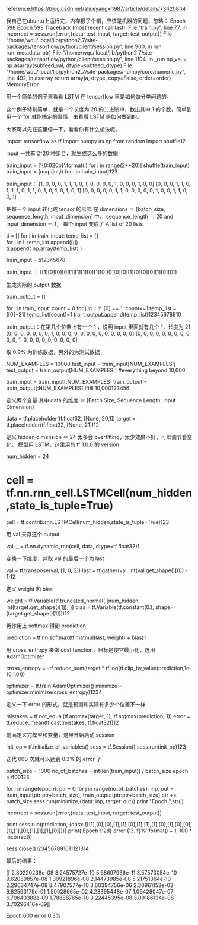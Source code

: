 reference:https://blog.csdn.net/aliceyangxi1987/article/details/73420844

我自己在ubuntu上运行完，内存报了个错，应该是机器的问题，忽略：
Epoch  598
Epoch  599
Traceback (most recent call last):
  File "train.py", line 77, in <module>
    incorrect = sess.run(error,{data: test_input, target: test_output})
  File "/home/wqu/.local/lib/python2.7/site-packages/tensorflow/python/client/session.py", line 900, in run
    run_metadata_ptr)
  File "/home/wqu/.local/lib/python2.7/site-packages/tensorflow/python/client/session.py", line 1104, in _run
    np_val = np.asarray(subfeed_val, dtype=subfeed_dtype)
  File "/home/wqu/.local/lib/python2.7/site-packages/numpy/core/numeric.py", line 492, in asarray
    return array(a, dtype, copy=False, order=order)
MemoryError
    
用一个简单的例子来看看 LSTM 在 tensorflow 里是如何做分类问题的。

这个例子特别简单，就是一个长度为 20 的二进制串，数出其中 1 的个数，简单到用一个 for 就能搞定的事情，来看看 LSTM 是如何做到的。

大家可以先在这里停一下，看看你有什么想法呢。


import tensorflow as tf
import numpy as np
from random import shuffle12

input 一共有 2^20 种组合，就生成这么多的数据



train_input = ['{0:020b}'.format(i) for i in range(2**20)]
shuffle(train_input)
train_input = [map(int,i) for i in train_input]123

train_input： 
[1, 0, 0, 0, 1, 1, 1, 0, 1, 0, 0, 0, 0, 1, 0, 0, 0, 1, 0, 0] 
[0, 0, 0, 1, 1, 0, 1, 1, 1, 0, 1, 1, 0, 1, 0, 1, 0, 1, 0, 1] 
[0, 0, 0, 0, 0, 1, 1, 0, 0, 0, 0, 0, 1, 0, 0, 1, 1, 0, 0, 1]

把每一个 input 转化成 tensor 的形式 
在 dimensions ＝ [batch_size, sequence_length, input_dimension] 中， 
sequence_length ＝ 20 and input_dimension ＝ 1， 
每个 input 变成了 A list of 20 lists 



ti  = []
for i in train_input:
    temp_list = []    
    for j in i:
            temp_list.append([j])            
    ti.append( np.array(temp_list) )

train_input = ti12345678

train_input ： 
[[1][0][0][0][1][1][1][0][1][0][0][0][0][1][0][0][0][1][0][0]]

生成实际的 output 数据



train_output = []

for i in train_input:
    count = 0
    for j in i:
        if j[0] == 1:
            count+=1
    temp_list = ([0]*21)
    temp_list[count]=1
    train_output.append(temp_list)12345678910

train_output：在第几个位置上有一个 1 ，说明 input 里面就有几个 1，长度为 21 
[0, 0, 0, 0, 0, 0, 0, 1, 0, 0, 0, 0, 0, 0, 0, 0, 0, 0, 0, 0, 0] 
[0, 0, 0, 0, 0, 0, 0, 0, 0, 0, 0, 1, 0, 0, 0, 0, 0, 0, 0, 0, 0]

取 0.9% 为训练数据，另外的为测试数据



NUM_EXAMPLES = 10000
test_input = train_input[NUM_EXAMPLES:]
test_output = train_output[NUM_EXAMPLES:] #everything beyond 10,000

train_input = train_input[:NUM_EXAMPLES]
train_output = train_output[:NUM_EXAMPLES] #till 10,000123456

定义两个变量 
其中 data 的维度 ＝ [Batch Size, Sequence Length, Input Dimension]



data = tf.placeholder(tf.float32, [None, 20,1])
target = tf.placeholder(tf.float32, [None, 21])12

定义 hidden dimension ＝ 24 
太多会 overfitting，太少效果不好，可以调节看变化。 
模型用 LSTM，这里用的 tf 1.0.0 的 version



num_hidden = 24
# cell = tf.nn.rnn_cell.LSTMCell(num_hidden,state_is_tuple=True)
cell = tf.contrib.rnn.LSTMCell(num_hidden,state_is_tuple=True)123

用 val 来存这个 output



val, _ = tf.nn.dynamic_rnn(cell, data, dtype=tf.float32)1

变换一下维度，并取 val 的最后一个为 last



val = tf.transpose(val, [1, 0, 2])
last = tf.gather(val, int(val.get_shape()[0]) - 1)12



定义 weight 和 bias



weight = tf.Variable(tf.truncated_normal( [num_hidden, int(target.get_shape()[1])] ))
bias = tf.Variable(tf.constant(0.1, shape=[target.get_shape()[1]]))12

再作用上 softmax 得到 prediction



prediction = tf.nn.softmax(tf.matmul(last, weight) + bias)1

用 cross_entropy 来做 cost function，目标是使它最小化，选用 AdamOptimizer



cross_entropy = -tf.reduce_sum(target * tf.log(tf.clip_by_value(prediction,1e-10,1.0)))

optimizer = tf.train.AdamOptimizer()
minimize = optimizer.minimize(cross_entropy)1234

定义一下 error 的形式，就是预测和实际有多少个位置不一样



mistakes = tf.not_equal(tf.argmax(target, 1), tf.argmax(prediction, 1))
error = tf.reduce_mean(tf.cast(mistakes, tf.float32))12





前面定义完模型和变量，这里开始启动 session



init_op = tf.initialize_all_variables()
sess = tf.Session()
sess.run(init_op)123

迭代 600 次就可以达到 0.3% 的 error 了



batch_size = 1000
no_of_batches = int(len(train_input)) / batch_size
epoch = 600123



for i in range(epoch):
    ptr = 0
    for j in range(no_of_batches):
        inp, out = train_input[ptr:ptr+batch_size], train_output[ptr:ptr+batch_size]
        ptr += batch_size
        sess.run(minimize,{data: inp, target: out})
    print "Epoch ",str(i)

incorrect = sess.run(error,{data: test_input, target: test_output})

print sess.run(prediction, {data: [[[1],[0],[0],[1],[1],[0],[1],[1],[1],[0],[1],[0],[0],[1],[1],[0],[1],[1],[1],[0]]]})
print('Epoch {:2d} error {:3.1f}%'.format(i + 1, 100 * incorrect))

sess.close()1234567891011121314

最后的结果：



[[  2.80220238e-08   3.24575727e-10   5.68697936e-11   3.57573054e-10
    9.62089857e-08   1.30921896e-08   2.14473985e-08   5.21751364e-10
    2.29034747e-08   8.47907577e-10   3.60394756e-06   2.30961153e-03
    9.82593179e-01   1.50928665e-02   4.23395448e-07   1.06428047e-07
    6.70640388e-09   1.78888765e-10   3.22445395e-08   3.09186134e-08
    3.70296416e-09]]

Epoch 600 error 0.3%
